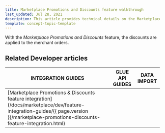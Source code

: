 ```yaml
---
title: Marketplace Promotions and Discounts feature walkthrough
last_updated: Jul 28, 2021
description: This article provides technical details on the Marketplace Promotions and Discounts feature.
template: concept-topic-template
---
```


With the *Marketplace Promotions and Discounts* feature, the discounts are applied to the merchant orders.

## Related Developer articles

| INTEGRATION GUIDES  | GLUE API GUIDES | DATA IMPORT |
| --------------- | --------------- | ----------- |
| [Marketplace Promotions & Discounts feature integration](/docs/marketplace/dev/feature-integration-guides/{{ page.version }}/marketplace-promotions-discounts-feature-integration.html) |                 |             |
